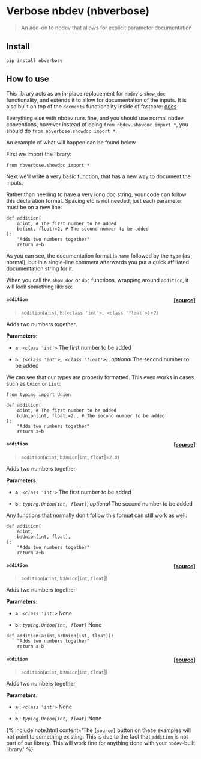 
# Verbose nbdev (nbverbose)
> An add-on to nbdev that allows for explicit parameter documentation


## Install

`pip install nbverbose`

## How to use

This library acts as an in-place replacement for `nbdev`'s `show_doc` functionality, and extends it to allow for documentation of the inputs. It is also built on top of the `docments` functionality inside of fastcore: [docs](https://fastcore.fast.ai/docments)

Everything else with nbdev runs fine, and you should use normal nbdev conventions, however instead of doing `from nbdev.showdoc import *`, you should do `from nbverbose.showdoc import *`.

An example of what will happen can be found below

First we import the library:

```
from nbverbose.showdoc import *
```

Next we'll write a very basic function, that has a new way to document the inputs.

Rather than needing to have a very long doc string, your code can follow this declaration format. Spacing etc is not needed, just each parameter must be on a new line:

```
def addition(
    a:int, # The first number to be added
    b:(int, float)=2, # The second number to be added
):
    "Adds two numbers together"
    return a+b
```

As you can see, the documentation format is `name` followed by  the `type` (as normal), but in a single-line comment afterwards you put a quick affiliated documentation string for it. 

When you call the `show_doc` or `doc` functions, wrapping around `addition`, it will look something like so:


<h4 id="addition" class="doc_header"><code>addition</code><a href="__main__.py#L1" class="source_link" style="float:right">[source]</a></h4>

> <code>addition</code>(**`a`**:`int`, **`b`**:`(<class 'int'>, <class 'float'>)`=*`2`*)

Adds two numbers together

**Parameters:**


 - **`a`** : *`<class 'int'>`*
		The first number to be added


 - **`b`** : *`(<class 'int'>, <class 'float'>)`*, *optional*
		The second number to be added




We can see that our types are properly formatted. This even works in cases such as `Union` or `List`:

```
from typing import Union

def addition(
    a:int, # The first number to be added
    b:Union[int, float]=2., # The second number to be added
):
    "Adds two numbers together"
    return a+b
```


<h4 id="addition" class="doc_header"><code>addition</code><a href="__main__.py#L3" class="source_link" style="float:right">[source]</a></h4>

> <code>addition</code>(**`a`**:`int`, **`b`**:`Union`\[`int`, `float`\]=*`2.0`*)

Adds two numbers together

**Parameters:**


 - **`a`** : *`<class 'int'>`*
		The first number to be added


 - **`b`** : *`typing.Union[int, float]`*, *optional*
		The second number to be added




Any functions that normally don't follow this format can still work as well:

```
def addition(
    a:int,
    b:Union[int, float],
):
    "Adds two numbers together"
    return a+b
```


<h4 id="addition" class="doc_header"><code>addition</code><a href="__main__.py#L1" class="source_link" style="float:right">[source]</a></h4>

> <code>addition</code>(**`a`**:`int`, **`b`**:`Union`\[`int`, `float`\])

Adds two numbers together

**Parameters:**


 - **`a`** : *`<class 'int'>`*
		None


 - **`b`** : *`typing.Union[int, float]`*
		None




```
def addition(a:int,b:Union[int, float]):
    "Adds two numbers together"
    return a+b
```


<h4 id="addition" class="doc_header"><code>addition</code><a href="__main__.py#L1" class="source_link" style="float:right">[source]</a></h4>

> <code>addition</code>(**`a`**:`int`, **`b`**:`Union`\[`int`, `float`\])

Adds two numbers together

**Parameters:**


 - **`a`** : *`<class 'int'>`*
		None


 - **`b`** : *`typing.Union[int, float]`*
		None




{% include note.html content='The `[source]` button on these examples will not point to something existing. This is due to the fact that `addition` is not part of our library. This will work fine for anything done with your `nbdev`-built library.' %}
